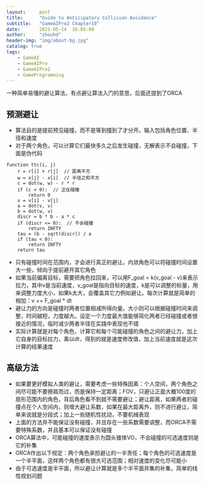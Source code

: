 ```yaml
---
layout:     post
title:      "Guide to Anticipatory Collision Avoidance"
subtitle:   "GameAIPro2 Chapter19"
date:       2021-05-14  16:05:00
author:     "zhouhd"
header-img: "img/about-bg.jpg"
catalog: true
tags:
    - GameAI
    - GameAIPro
    - GameAIPro2
    - GameProgramming
---
```


一种简单易懂的避让算法，有点避让算法入门的意思，后面还提到了ORCA

## 预测避让
- 算法目的是提前预见碰撞，而不是等到撞到了才分开。输入包括角色位置、半径和速度
- 对于两个角色，可以计算它们最快多久之后发生碰撞，无解表示不会碰撞，下面是伪代码
```
function ttc(i, j)
    r = r[i] + r[j]  // 距离平方
    w = x[j] - x[i]  // 半径之和平方
    c = dot(w, w) - r * r
    if (c < 0):  // 正在碰撞
        return 0
    v = v[i] - v[j]
    a = dot(v, v)
    b = dot(w, v)
    discr = b * b - a * c
    if (discr <= 0):  // 不会碰撞
        return INFTY
    tau = (b - sqrt(discr)) / a
    if (tau < 0):
        return INFTY
    return tau
```
- 只有碰撞时间在范围内，才会进行真正的避让。内敛角色可以将碰撞时间设置大一些，倾向于提前避开其它角色
- 如果当前偏离目标，需要把角色拉回来，可以用F_goal = k(v_goal - v)来表示拉力，其中v是当前速度，v_goal是指向目标的速度，k是可以调整的标量，用来调整力度大小，如果k太大，会覆盖其它力例如避让。每次计算就是简单的相加：v += F_goal * dt
- 避让力的方向是碰撞时两者位置相减所得向量。大小则可以根据碰撞时间来调整，时间越短，力度越大。设定一个力度最大值能够简化两者已经碰撞或者很接近的情况，临时减少两者半径在实践中表现也不错
- 实际计算就是对每个角色，计算它和每个可能碰撞的角色之间的避让力，加上它自身的目标拉力，乘以dt，得到的就是速度修改值，加上当前速度就是这次计算的结果速度

## 高级方法
- 如果要更好模拟人类的避让，需要考虑一些特殊因素：个人空间，两个角色之间尽可能不要擦肩而过，而是保持一定距离；FOV，只避让正面大概100度的扇形范围内的角色，背后角色看不到就不需要避让；避让距离，如果两者的碰撞点在个人空间内，则增大避让系数，如果在最大距离外，则不进行避让，简单来说就是分段式；加上一些随机性扰动，不要机械表现
- 上面的方法并不能保证没有碰撞，并且存在一些系数需要调整，而ORCA不需要特殊系数，并且基本可以保证没有碰撞
- ORCA算法中，可能碰撞的速度表示为圆头锥体VO，不会碰撞的可选速度则是它的补集
- ORCA作出以下规定：两个角色承担避让的一半责任；每个角色的可选速度是一个半平面，这样两个角色都有很大可选范围；相对速度的变化尽可能小
- 由于可选速度是半平面，所以避让计算就是多个半平面并集的补集，简单的线性规划问题
